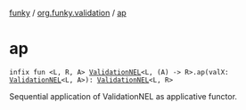 [funky](../index.md) / [org.funky.validation](index.md) / [ap](.)

# ap

`infix fun <L, R, A> `[`ValidationNEL`](-validation-n-e-l/index.md)`<L, (A) -> R>.ap(valX: `[`ValidationNEL`](-validation-n-e-l/index.md)`<L, A>): `[`ValidationNEL`](-validation-n-e-l/index.md)`<L, R>`

Sequential application of ValidationNEL as applicative functor.

